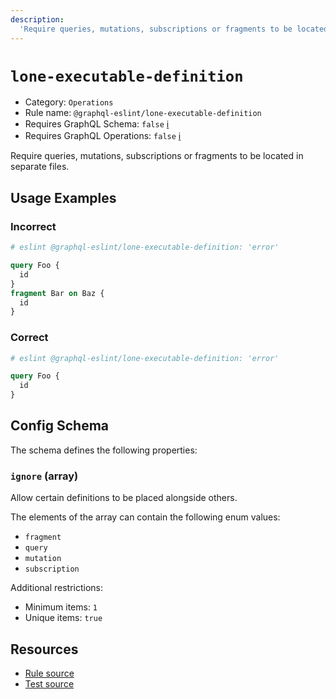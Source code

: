 ```yaml
---
description:
  'Require queries, mutations, subscriptions or fragments to be located in separate files.'
---
```


# `lone-executable-definition`

- Category: `Operations`
- Rule name: `@graphql-eslint/lone-executable-definition`
- Requires GraphQL Schema: `false`
  [ℹ️](/docs/getting-started#extended-linting-rules-with-graphql-schema)
- Requires GraphQL Operations: `false`
  [ℹ️](/docs/getting-started#extended-linting-rules-with-siblings-operations)

Require queries, mutations, subscriptions or fragments to be located in separate files.

## Usage Examples

### Incorrect

```graphql
# eslint @graphql-eslint/lone-executable-definition: 'error'

query Foo {
  id
}
fragment Bar on Baz {
  id
}
```

### Correct

```graphql
# eslint @graphql-eslint/lone-executable-definition: 'error'

query Foo {
  id
}
```

## Config Schema

The schema defines the following properties:

### `ignore` (array)

Allow certain definitions to be placed alongside others.

The elements of the array can contain the following enum values:

- `fragment`
- `query`
- `mutation`
- `subscription`

Additional restrictions:

- Minimum items: `1`
- Unique items: `true`

## Resources

- [Rule source](https://github.com/B2o5T/graphql-eslint/tree/master/packages/plugin/src/rules/lone-executable-definition.ts)
- [Test source](https://github.com/B2o5T/graphql-eslint/tree/master/packages/plugin/__tests__/lone-executable-definition.spec.ts)
